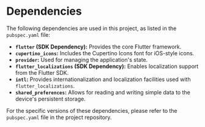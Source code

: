 # Dependencies

The following dependencies are used in this project, as listed in the `pubspec.yaml` file:

* **`flutter` (SDK Dependency):** Provides the core Flutter framework.
* **`cupertino_icons`:** Includes the Cupertino Icons font for iOS-style icons.
* **`provider`:** Used for managing the application's state.
* **`flutter_localizations` (SDK Dependency):** Enables localization support from the Flutter SDK.
* **`intl`:** Provides internationalization and localization facilities used with `flutter_localizations`.
* **`shared_preferences`:** Allows for reading and writing simple data to the device's persistent storage.

For the specific versions of these dependencies, please refer to the `pubspec.yaml` file in the project repository.